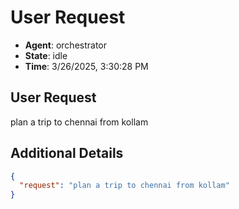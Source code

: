 # User Request

- **Agent**: orchestrator
- **State**: idle
- **Time**: 3/26/2025, 3:30:28 PM

## User Request

plan a trip to chennai from kollam

## Additional Details

```json
{
  "request": "plan a trip to chennai from kollam"
}
```

